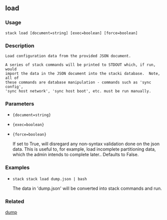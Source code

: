 ## load

### Usage

`stack load [document=string] [exec=boolean] [force=boolean]`

### Description


	Load configuration data from the provided JSON document.

	A series of stack commands will be printed to STDOUT which, if run, would
	import the data in the JSON document into the stacki database.  Note, all of
	these commands are database manipulation - commands such as 'sync config',
	'sync host network', 'sync host boot', etc. must be run manually.

	

### Parameters
* `{document=string}`
* `{exec=boolean}`
* `{force=boolean}`

   If set to True, will disregard any non-syntax validation done on the json data.
	This is useful to, for example, load incomplete partitioning data, which the admin
	intends to complete later..
	Defaults to False.

### Examples

* `stack stack load dump.json | bash`

   The data in 'dump.json' will be converted into stack commands and run.


### Related
[dump](dump)


